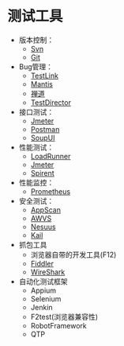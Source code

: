 # 测试工具

* 版本控制：
    * [Svn](../../../../../03.tool/RevisionControl/Svn)
    * [Git](../../../../../03.tool/RevisionControl/Git)
* Bug管理：
    * [TestLink](../../../../../03.tool/BugManagement/TestLink)
    * [Mantis](../../../../../03.tool/BugManagement/Mantis)
    * [禅道](../../../../../03.tool/BugManagement/禅道)
    * [TestDirector](../../../../../03.tool/BugManagement/TestDirector)
* 接口测试：
    * [Jmeter](../../../../../03.tool/IntefaceTesting/Jmeter)
    * [Postman](../../../../../03.tool/IntefaceTesting/Postman)
    * [SoupUI](../../../../../03.tool/IntefaceTesting/SoupUI)
* 性能测试：
    * [LoadRunner](../../../../../03.tool/PerformanceTesting/LoadRunner)
    * [Jmeter](../../../../../03.tool/IntefaceTesting/Jmeter)
    * [Spirent](../../../../../03.tool/PerformanceTesting/Spirent)
* 性能监控：
    * [Prometheus](../../../../../03.tool/PerformanceMonitoring/Prometheus)
* 安全测试：
    * [AppScan](../../../../../03.tool/SecurityTesting/AppScan)
    * [AWVS](../../../../../03.tool/SecurityTesting/AWVS)
    * [Nesuus](../../../../../03.tool/SecurityTesting/Nesuus)
    * [Kail](../../../../../03.tool/SecurityTesting/Kail)
* 抓包工具
    * 浏览器自带的开发工具(F12)
    * [Fiddler](../../../../../03.tool/PacketCapture/Fiddler)
    * [WireShark](../../../../../03.tool/PacketCapture/WireShark)
* 自动化测试框架
    * Appium
    * Selenium
    * Jenkin
    * F2test(浏览器兼容性)
    * RobotFramework
    * QTP


